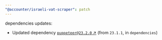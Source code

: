 ```yaml
---
"@accounter/israeli-vat-scraper": patch
---
```

dependencies updates:
  - Updated dependency [`puppeteer@23.2.0` ↗︎](https://www.npmjs.com/package/puppeteer/v/23.2.0) (from `23.1.1`, in `dependencies`)
